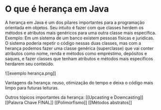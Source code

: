 # O que é herança em Java

A herança em Java é um dos pilares importantes para a programação orientada em objetos.
Seu intuito é fazer com que classes herdem os métodos e atributos mais genéricos para uma outra classe mais específica. 
Exemplo: Em um sistema de um banco existem pessoas físicas e jurídicas. O sistema poderia repetir o código nessas duas classes, mas com a herança podemos fazer uma classe genérica (superclasse) que vai conter atributos como nome, renda e métodos como empréstimo, depósitos e saques, e fazer classes que tenham atributos e métodos mais específicos herdarem seu conteúdo.

![[exemplo herança.png]]

Vantagens da herança: reuso, otimização do tempo e deixa o código mais limpo para futuras leituras.

Outros tópicos importantes da herança:
[[Upcasting e Downcasting]]
[[Palavra Chave FINAL]]
[[Polimorfismo]]
[[Métodos abstratos]]